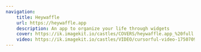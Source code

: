 ```yaml
---
navigation:
    title: Heywaffle
    url: https://heywaffle.app
    description: An app to organize your life through widgets
    cover: https://ik.imagekit.io/castles/COVERS/heywaffle.app_%20full.png?updatedAt=1750785497954
    video: https://ik.imagekit.io/castles/VIDEO/cursorful-video-1750709895677.mp4?updatedAt=1750709982601
---
```

